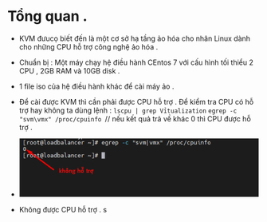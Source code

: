 # Tổng quan .
- KVM đưucọ biết đến là một cơ sở hạ tầng ảo hóa cho nhân Linux dành cho những CPU hỗ trợ công nghệ ảo hóa . 
- Chuẩn bị : Một máy chạy hệ điều hành CEntos 7 với cấu hình tối thiểu 2 CPU , 2GB RAM và 10GB disk . 
- 1 file iso của hệ điều hành khác để cài máy ảo . 
- Để cài được KVM thì cần phải được CPU hỗ trợ . Để kiểm tra CPU có hỗ trợ hay không ta dùng lệnh : 
``lscpu | grep Vỉtualization``
``egrep -c "svm\vmx" /proc/cpuinfo ``// nếu kết quả trả về khác 0 thì CPU được hỗ trợ . 

- <img src="/Ảo Hóa/image/2.jpg">

- Không được CPU hỗ trợ . s
